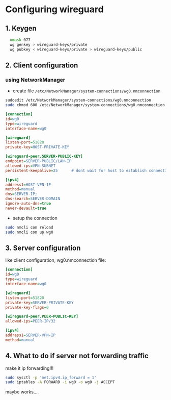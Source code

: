 # Configuring wireguard

## 1. Keygen

```sh
  umask 077
  wg genkey > wireguard-keys/private
  wg pubkey < wireguard-keys/private > wireguard-keys/public
```

## 2. Client configuration

### using NetworkManager

- create file `/etc/NetworkManager/system-connections/wg0.nmconnection`

```sh
sudoedit /etc/NetworkManager/system-connections/wg0.nmconnection
sudo chmod 600 /etc/NetworkManager/system-connections/wg0.nmconnection
```

```ini
[connection]
id=wg0
type=wireguard
interface-name=wg0

[wireguard]
listen-port=51820
private-key=HOST-PRIVATE-KEY

[wireguard-peer.SERVER-PUBLIC-KEY]
endpoint=SERVER-PUBLIC/LAN-IP
allowed-ips=VPN-SUBNET
persistent-keepalive=25      # dont wait for host to establish connection

[ipv4]
address1=HOST-VPN-IP
method=manual
dns=SERVER-IP;
dns-search=SERVER-DOMAIN
ignore-auto-dns=true
never-devault=true
```

- setup the connection
```sh
sudo nmcli con reload
sudo nmcli con up wg0
```

## 3. Server configuration

like client configuration, wg0.nmconnection file:

```ini
[connection]
id=wg0
type=wireguard
interface-name=wg0

[wireguard]
listen-port=51820
private-key=SERVER-PRIVATE-KEY
private-key-flags=0

[wireguard-peer.PEER-PUBLIC-KEY]
allowed-ips=PEER-IP/32

[ipv4]
address1=SERVER-VPN-IP
method=manual
```

## 4. What to do if server not forwarding traffic

make it ip forwarding!!!

```sh
sudo sysctl -p 'net.ipv4.ip_forward = 1'
sudo iptables -A FORWARD -i wg0 -o wg0 -j ACCEPT
```

maybe works....
